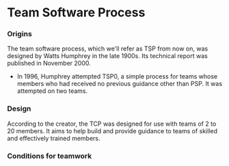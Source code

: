 # Team Software Process

### Origins
The team software process, which we'll refer as TSP from now on, was designed by Watts Humphrey in the late 1900s. Its technical report was published in November 2000.  
* In 1996, Humphrey attempted TSP0, a simple process for teams whose members who had received no previous guidance other than PSP. It was attempted on two teams.

### Design
According to the creator, the TCP was designed for use with teams of 2 to 20 members. It aims to help build and provide guidance to teams of skilled and effectively trained members.

### Conditions for teamwork
